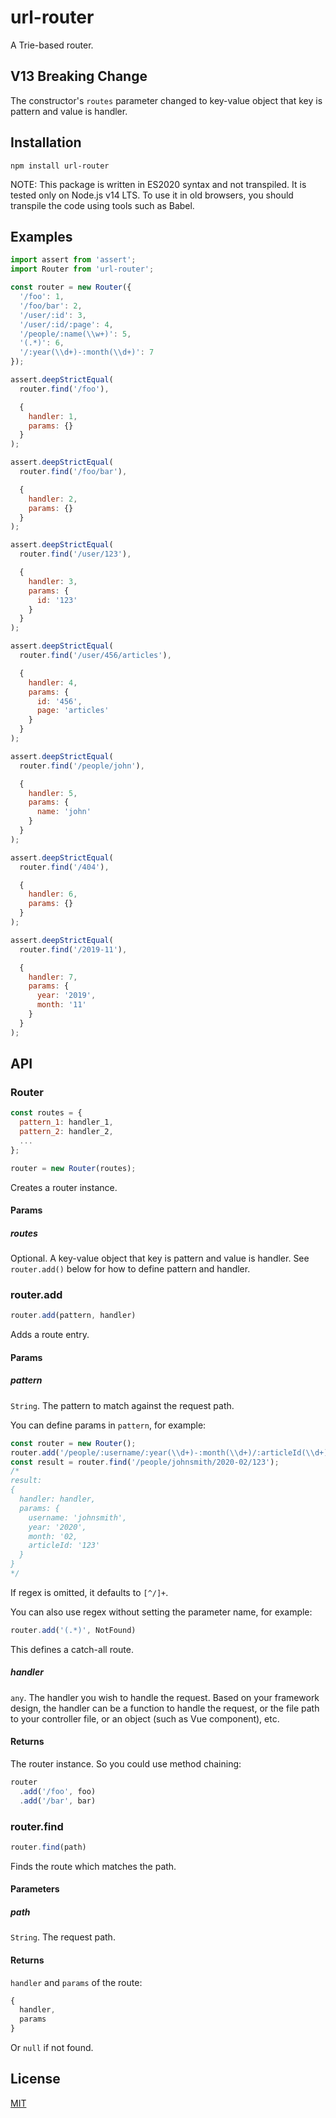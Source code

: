 # url-router
A Trie-based router.

## V13 Breaking Change
The constructor's `routes` parameter changed to key-value object that key is pattern and value is handler.

## Installation
```
npm install url-router
```

NOTE: This package is written in ES2020 syntax and not transpiled. It is tested only on Node.js v14 LTS.
To use it in old browsers, you should transpile the code using tools such as Babel.

## Examples

```js
import assert from 'assert';
import Router from 'url-router';

const router = new Router({
  '/foo': 1,
  '/foo/bar': 2,
  '/user/:id': 3,
  '/user/:id/:page': 4,
  '/people/:name(\\w+)': 5,
  '(.*)': 6,
  '/:year(\\d+)-:month(\\d+)': 7
});

assert.deepStrictEqual(
  router.find('/foo'),

  {
    handler: 1,
    params: {}
  }
);

assert.deepStrictEqual(
  router.find('/foo/bar'),

  {
    handler: 2,
    params: {}
  }
);

assert.deepStrictEqual(
  router.find('/user/123'),

  {
    handler: 3,
    params: {
      id: '123'
    }
  }
);

assert.deepStrictEqual(
  router.find('/user/456/articles'),

  {
    handler: 4,
    params: {
      id: '456',
      page: 'articles'
    }
  }
);

assert.deepStrictEqual(
  router.find('/people/john'),

  {
    handler: 5,
    params: {
      name: 'john'
    }
  }
);

assert.deepStrictEqual(
  router.find('/404'),

  {
    handler: 6,
    params: {}
  }
);

assert.deepStrictEqual(
  router.find('/2019-11'),

  {
    handler: 7,
    params: {
      year: '2019',
      month: '11'
    }
  }
);
```

## API

### Router
```js
const routes = {
  pattern_1: handler_1,
  pattern_2: handler_2,
  ...
};

router = new Router(routes);
```

Creates a router instance.

#### Params
##### routes
Optional. A key-value object that key is pattern and value is handler.
See `router.add()` below for how to define pattern and handler.

### router.add
```js
router.add(pattern, handler)
```

Adds a route entry.

#### Params

##### pattern
`String`. The pattern to match against the request path.

You can define params in `pattern`, for example:

```js
const router = new Router();
router.add('/people/:username/:year(\\d+)-:month(\\d+)/:articleId(\\d+)', handler);
const result = router.find('/people/johnsmith/2020-02/123');
/*
result:
{
  handler: handler,
  params: {
    username: 'johnsmith',
    year: '2020',
    month: '02,
    articleId: '123'
  }
}
*/
```

If regex is omitted, it defaults to `[^/]+`.

You can also use regex without setting the parameter name, for example:

```js
router.add('(.*)', NotFound)
```

This defines a catch-all route.

##### handler
`any`. The handler you wish to handle the request.
Based on your framework design, the handler can be a function to handle the request,
or the file path to your controller file, or an object (such as Vue component), etc.

#### Returns
The router instance. So you could use method chaining:

```js
router
  .add('/foo', foo)
  .add('/bar', bar)
```

### router.find
```js
router.find(path)
```

Finds the route which matches the path.

#### Parameters

##### path
`String`. The request path.  

#### Returns

`handler` and `params` of the route:

```js
{
  handler,
  params
}
```

Or `null` if not found.

## License
[MIT](LICENSE)
